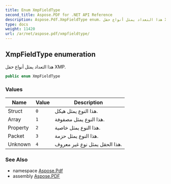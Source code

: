 ```yaml
---
title: Enum XmpFieldType
second_title: Aspose.PDF for .NET API Reference
description: Aspose.Pdf.XmpFieldType enum. هذا التعداد يمثل أنواع حقل XMP
type: docs
weight: 11420
url: /ar/net/aspose.pdf/xmpfieldtype/
---
```

## XmpFieldType enumeration

هذا التعداد يمثل أنواع حقل XMP.

```csharp
public enum XmpFieldType
```

### Values

| Name | Value | Description |
| --- | --- | --- |
| Struct | `0` | هذا النوع يمثل هيكل. |
| Array | `1` | هذا النوع يمثل مصفوفة. |
| Property | `2` | هذا النوع يمثل خاصية. |
| Packet | `3` | هذا النوع يمثل حزمة. |
| Unknown | `4` | هذا الحقل يمثل نوع غير معروف. |

### See Also

* namespace [Aspose.Pdf](../../aspose.pdf/)
* assembly [Aspose.PDF](../../)